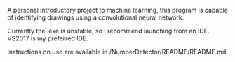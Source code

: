 A personal introductory project to machine learning, this program is capable of identifying drawings using a convolutional neural network.

Currently the .exe is unstable, so I recommend launching from an IDE. VS2017 is my preferred IDE.

Instructions on use are available in /NumberDetector/README/README.md
